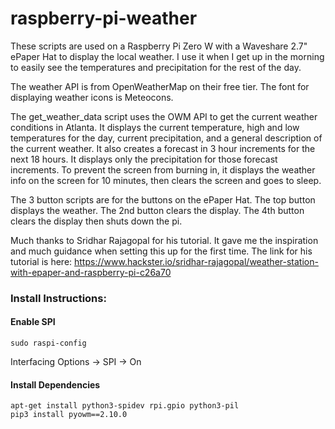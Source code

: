# raspberry-pi-weather
These scripts are used on a Raspberry Pi Zero W with a Waveshare 2.7" ePaper Hat to display the local weather.
I use it when I get up in the morning to easily see the temperatures and precipitation for the rest of the day.

The weather API is from OpenWeatherMap on their free tier.
The font for displaying weather icons is Meteocons.

The get_weather_data script uses the OWM API to get the current weather conditions in Atlanta.
It displays the current temperature, high and low temperatures for the day, current precipitation, and a general description of the current weather.
It also creates a forecast in 3 hour increments for the next 18 hours. 
It displays only the precipitation for those forecast increments.
To prevent the screen from burning in, it displays the weather info on the screen for 10 minutes, then clears the screen and goes to sleep.

The 3 button scripts are for the buttons on the ePaper Hat. The top button displays the weather. The 2nd button clears the display. The 4th button clears the display then shuts down the pi.

Much thanks to Sridhar Rajagopal for his tutorial. It gave me the inspiration and much guidance when setting this up for the first time.
The link for his tutorial is here:
https://www.hackster.io/sridhar-rajagopal/weather-station-with-epaper-and-raspberry-pi-c26a70

### Install Instructions:
#### Enable SPI
```
sudo raspi-config
```
Interfacing Options -> SPI -> On
#### Install Dependencies
```
apt-get install python3-spidev rpi.gpio python3-pil
pip3 install pyowm==2.10.0
```
